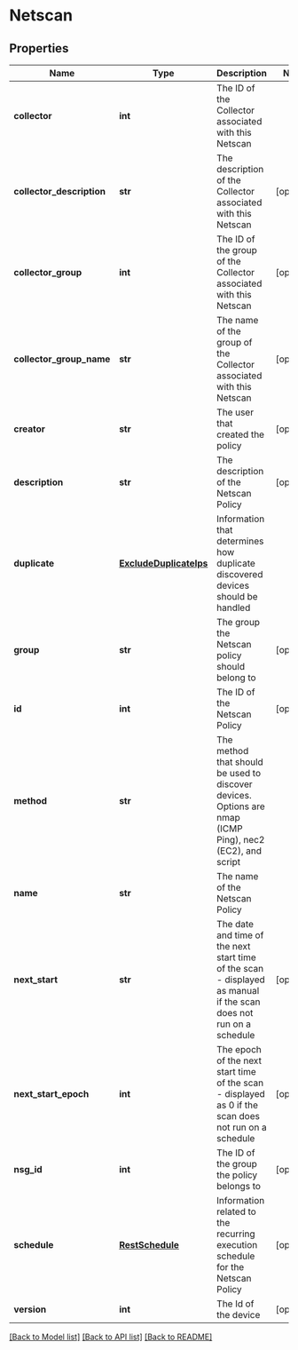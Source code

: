 # Netscan

## Properties
Name | Type | Description | Notes
------------ | ------------- | ------------- | -------------
**collector** | **int** | The ID of the Collector associated with this Netscan | 
**collector_description** | **str** | The description of the Collector associated with this Netscan | [optional] 
**collector_group** | **int** | The ID of the group of the Collector associated with this Netscan | [optional] 
**collector_group_name** | **str** | The name of the group of the Collector associated with this Netscan | [optional] 
**creator** | **str** | The user that created the policy | [optional] 
**description** | **str** | The description of the Netscan Policy | [optional] 
**duplicate** | [**ExcludeDuplicateIps**](ExcludeDuplicateIps.md) | Information that determines how duplicate discovered devices should be handled | 
**group** | **str** | The group the Netscan policy should belong to | [optional] 
**id** | **int** | The ID of the Netscan Policy | [optional] 
**method** | **str** | The method that should be used to discover devices. Options are nmap (ICMP Ping), nec2 (EC2), and script | 
**name** | **str** | The name of the Netscan Policy | 
**next_start** | **str** | The date and time of the next start time of the scan - displayed as manual if the scan does not run on a schedule | [optional] 
**next_start_epoch** | **int** | The epoch of the next start time of the scan - displayed as 0 if the scan does not run on a schedule | [optional] 
**nsg_id** | **int** | The ID of the group the policy belongs to | [optional] 
**schedule** | [**RestSchedule**](RestSchedule.md) | Information related to the recurring execution schedule for the Netscan Policy | [optional] 
**version** | **int** | The Id of the device | [optional] 

[[Back to Model list]](../README.md#documentation-for-models) [[Back to API list]](../README.md#documentation-for-api-endpoints) [[Back to README]](../README.md)


